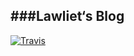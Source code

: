 ###Lawliet‘s Blog
---
[![Travis](https://img.shields.io/badge/Blog-L--Lawliet.cn-brightgreen.svg)](L-Lawliet.cn)
